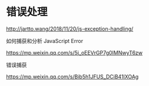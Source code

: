 # 错误处理

http://jartto.wang/2018/11/20/js-exception-handling/

如何捕获和分析 JavaScript Error

https://mp.weixin.qq.com/s/5j_oEEVrGP7g0IMNwyT6zw

错误捕获

https://mp.weixin.qq.com/s/Bib5h1JFUS_DCiB41lXOAg
